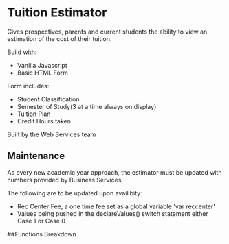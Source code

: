 # Tuition Estimator
Gives prospectives, parents and current students the ability to view an estimation of the cost of their tuition.

Build with:
- Vanilla Javascript
- Basic HTML Form

Form includes:
- Student Classification
- Semester of Study(3 at a time always on display)
- Tuition Plan
- Credit Hours taken

Built by the Web Services team

## Maintenance
As every new academic year approach, the estimator must be updated with numbers provided by Business Services.

The following are to be updated upon availibity:

- Rec Center Fee, a one time fee set as a global variable 'var reccenter'
- Values being pushed in the declareValues() switch statement either Case 1 or Case 0


##Functions Breakdown
